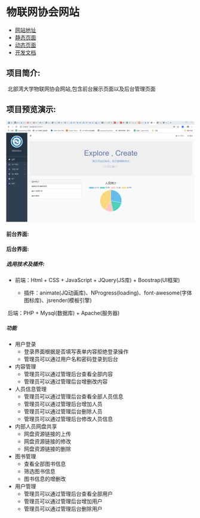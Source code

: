 # 物联网协会网站

- [网站地址](http://106.53.100.174/admin/)
- [静态页面](https://github.com/hinsenoo/wuxie/tree/master/static%20page)
- [动态页面](https://github.com/hinsenoo/wuxie/tree/master/dynamic%20page)
- [开发文档](https://github.com/hinsenoo/wuxie/blob/master/readme.md)

## 项目简介:

​		北部湾大学物联网协会网站,包含前台展示页面以及后台管理页面

## 项目预览演示:

![1](https://github.com/hinsenoo/wuxie/blob/master/MQS2CIYROAZ1C3B7%25N48%7BTG.png)

####  前台界面:

#### 后台界面:

##### 选用技术及插件:

- 前端：Html + CSS + JavaScript + JQuery(JS库) + Boostrap(UI框架)

	- 插件：animate(JQ动画库)、NProgress(loading)、font-awesome(字体图标库)、jsrender(模板引擎)

​	后端：PHP + Mysql(数据库) + Apache(服务器)

#####  功能

- 用户登录
  - 登录界面根据是否填写表单内容拒绝登录操作
  - 管理员可以通过用户名和密码登录到后台
- 内容管理
	- 管理员可以通过管理后台查看全部内容
	- 管理员可以通过管理后台增删改内容
- 人员信息管理
    - 管理员可以通过管理后台查看全部人员信息
    - 管理员可以通过管理后台增加人员
    - 管理员可以通过管理后台删除人员
    - 管理员可以通过管理后台修改人员信息
- 内部人员网盘共享
	- 网盘资源链接的上传
	- 网盘资源链接的修改
	- 网盘资源链接的删除
- 图书管理
	- 查看全部图书信息
	- 筛选图书信息
	- 图书信息的增删改 
- 用户管理
    - 管理员可以通过管理后台查看全部用户
    - 管理员可以通过管理后台增加用户
    - 管理员可以通过管理后台删除用户

